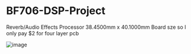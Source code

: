 # BF706-DSP-Project
Reverb/Audio Effects Processor
38.4500mm  x  40.1000mm Board sze so I only pay $2 for four layer pcb

![image](https://user-images.githubusercontent.com/94115268/187106301-e0e742a4-afb3-422d-b11c-6b7c433b5bbc.png)
